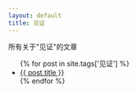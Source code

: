 ```yaml
---
layout: default
title: 见证 
---
```

所有关于"见证"的文章
<ul>
{% for post in site.tags['见证'] %}
    <li><a href="{{ post.url }}">{{ post.title }}</a></li>
{% endfor %}
</ul>

